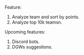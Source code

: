 Feature:
1. Analyze team and sort by points.
2. Analyze top 10k teamsn.

Upcoming features:
1. Discord bots.
2. DGWs suggestions.
